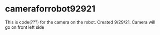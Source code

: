 # cameraforrobot92921
This is code(???) for the camera on the robot.  Created 9/29/21. Camera will go on front left side
